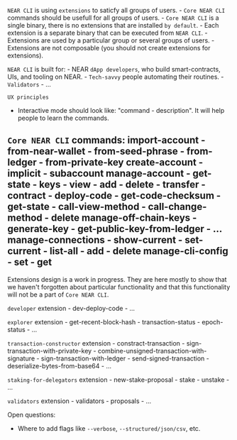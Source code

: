 `NEAR CLI` is using `extensions` to saticfy all groups of users.
    - `Core NEAR CLI` commands should be usefull for all groups of users.
    - `Core NEAR CLI` is a single binary, there is no extensions that are installed `by default`.
    - Each extension is a separate binary that can be executed from `NEAR CLI`.
    - Extensions are used by a particular group or several groups of users.
    - Extensions are not composable (you should not create extensions for extensions).

`NEAR CLI` is built for:
    - NEAR `dApp developers`, who build smart-contracts, UIs, and tooling on NEAR.
    - `Tech-savvy` people automating their routines.
    - `Validators`
    - ...

`UX principles`
- Interactive mode should look like: "command - description". It will help people to learn the commands.

`Core NEAR CLI` commands:
import-account
    - from-near-wallet
    - from-seed-phrase
    - from-ledger
    - from-private-key
create-account
    - implicit
    - subaccount
manage-account <accoundId>
    - get-state
    - keys
        - view
        - add
        - delete
    - transfer
    - contract
        - deploy-code
        - get-code-checksum
        - get-state
        - call-view-method
        - call-change-method
    - delete
manage-off-chain-keys
    - generate-key
    - get-public-key-from-ledger
    <!-- needs futher design -->
    - ...
manage-connections
        - show-current
        - set-current <connection-name>
        - list-all
        - add
        - delete <connection-name>
manage-cli-config
        - set <parameter> <value>
        - get <parameter>
--------------------------------------------------

Extensions design is a work in progress. They are here mostly to show that we haven't forgotten about particular functionality and that this functionality will not be a part of `Core NEAR CLI`.

`developer` extension
    - dev-deploy-code
    - ...

`explorer` extension
    - get-recent-block-hash
    - transaction-status
    - epoch-status
    - ...

`transaction-constructor` extension
    - constract-transaction
    - sign-transaction-with-private-key
	- combine-unsigned-transaction-with-signature
	- sign-transaction-with-ledger
	- send-signed-transaction
	- deserialize-bytes-from-base64
    - ...

`staking-for-delegators` extension
    - new-stake-proposal
    - stake
    - unstake
    - ...

`validators` extension
    - validators
    - proposals
    - ...

Open questions:
- Where to add flags like `--verbose`, `--structured/json/csv`, etc.